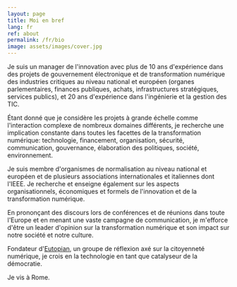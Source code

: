```yaml
---
layout: page
title: Moi en bref
lang: fr
ref: about
permalink: /fr/bio
image: assets/images/cover.jpg
---
```


Je suis un manager de l'innovation avec plus de 10 ans d'expérience dans des projets de gouvernement électronique et de transformation numérique des industries critiques au niveau national et européen (organes parlementaires, finances publiques, achats, infrastructures stratégiques, services publics), et 20 ans d'expérience dans l'ingénierie et la gestion des TIC.

Étant donné que je considère les projets à grande échelle comme l'interaction complexe de nombreux domaines différents, je recherche une implication constante dans toutes les facettes de la transformation numérique: technologie, financement, organisation, sécurité, communication, gouvernance, élaboration des politiques, société, environnement.

Je suis membre d'organismes de normalisation au niveau national et européen et de plusieurs associations internationales et italiennes dont l'IEEE. Je recherche et enseigne également sur les aspects organisationnels, économiques et formels de l'innovation et de la transformation numérique.

En prononçant des discours lors de conférences et de réunions dans toute l'Europe et en menant une vaste campagne de communication, je m'efforce d'être un leader d'opinion sur la transformation numérique et son impact sur notre société et notre culture.

Fondateur d'<a href="https://eutopian.eu" target="_blank">Eutopian</a>, un groupe de réflexion axé sur la citoyenneté numérique, je crois en la technologie en tant que catalyseur de la démocratie.

Je vis à Rome.
